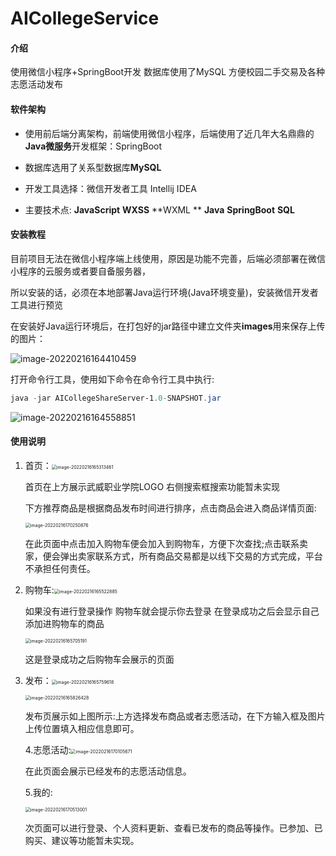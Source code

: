 # AICollegeService

#### 介绍
使用微信小程序+SpringBoot开发 数据库使用了MySQL 方便校园二手交易及各种志愿活动发布 

#### 软件架构
* 使用前后端分离架构，前端使用微信小程序，后端使用了近几年大名鼎鼎的**Java微服务**开发框架：SpringBoot

* 数据库选用了关系型数据库**MySQL**

* 开发工具选择：微信开发者工具    Intellij IDEA 
* 主要技术点: **JavaScript**   **WXSS**   **WXML **   **Java**   **SpringBoot**   **SQL**

#### 安装教程

目前项目无法在微信小程序端上线使用，原因是功能不完善，后端必须部署在微信小程序的云服务或者要自备服务器，

所以安装的话，必须在本地部署Java运行环境(Java环境变量)，安装微信开发者工具进行预览

在安装好Java运行环境后，在打包好的jar路径中建立文件夹**images**用来保存上传的图片：

![image-20220216164410459](README.assets/image-20220216164410459.png)

打开命令行工具，使用如下命令在命令行工具中执行:

```powershell
java -jar AICollegeShareServer-1.0-SNAPSHOT.jar
```

![image-20220216164558851](README.assets/image-20220216164558851.png)

#### 使用说明

1. 首页：<img src="README.assets/image-20220216165313461.png" alt="image-20220216165313461" style="zoom:50%;" />

   首页在上方展示武威职业学院LOGO 右侧搜索框搜索功能暂未实现

   下方推荐商品是根据商品发布时间进行排序，点击商品会进入商品详情页面:

   <img src="README.assets/image-20220216170250876.png" alt="image-20220216170250876" style="zoom:50%;" />

   在此页面中点击加入购物车便会加入到购物车，方便下次查找;点击联系卖家，便会弹出卖家联系方式，所有商品交易都是以线下交易的方式完成，平台不承担任何责任。

2. 购物车:<img src="README.assets/image-20220216165522885.png" alt="image-20220216165522885" style="zoom:50%;" />

   如果没有进行登录操作 购物车就会提示你去登录 在登录成功之后会显示自己添加进购物车的商品

   <img src="README.assets/image-20220216165705191.png" alt="image-20220216165705191" style="zoom:50%;" />

   这是登录成功之后购物车会展示的页面

3. 发布：<img src="README.assets/image-20220216165759618.png" alt="image-20220216165759618" style="zoom:50%;" />

   <img src="README.assets/image-20220216165826428.png" alt="image-20220216165826428" style="zoom:50%;" />

   发布页展示如上图所示:上方选择发布商品或者志愿活动，在下方输入框及图片上传位置填入相应信息即可。

   4.志愿活动:<img src="README.assets/image-20220216170105671.png" alt="image-20220216170105671" style="zoom:50%;" />

   在此页面会展示已经发布的志愿活动信息。

   5.我的:

   <img src="README.assets/image-20220216170513001.png" alt="image-20220216170513001" style="zoom:50%;" />

   次页面可以进行登录、个人资料更新、查看已发布的商品等操作。已参加、已购买、建议等功能暂未实现。

   
